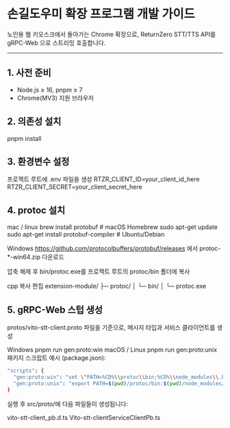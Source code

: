 # 손길도우미 확장 프로그램 개발 가이드

노인용 웹 키오스크에서 돌아가는 Chrome 확장으로, ReturnZero STT/TTS API를 gRPC-Web 으로 스트리밍 호출합니다.

---

## 1. 사전 준비

- Node.js ≥ 16, pnpm ≥ 7
- Chrome(MV3) 지원 브라우저

## 2. 의존성 설치


pnpm install

## 3. 환경변수 설정
프로젝트 루트에 .env 파일을 생성
RTZR_CLIENT_ID=your_client_id_here
RTZR_CLIENT_SECRET=your_client_secret_here

## 4. protoc 설치
mac / linux
brew install protobuf          # macOS Homebrew
sudo apt-get update
sudo apt-get install protobuf-compiler  # Ubuntu/Debian

Windows
https://github.com/protocolbuffers/protobuf/releases 에서
protoc-*-win64.zip 다운로드

압축 해제 후 bin/protoc.exe를 프로젝트 루트의 protoc/bin 폴더에 복사

cpp
복사
편집
extension-module/
├─ protoc/
│  └─ bin/
│     └─ protoc.exe
## 5. gRPC-Web 스텁 생성
protos/vito-stt-client.proto 파일을 기준으로, 메시지 타입과 서비스 클라이언트를 생성

Windows
pnpm run gen:proto:win
macOS / Linux
pnpm run gen:proto:unix
패키지 스크립트 예시 (package.json):
```bash
"scripts": {
  "gen:proto:win": "set \"PATH=%CD%\\protoc\\bin;%CD%\\node_modules\\.bin;%PATH%\" && protoc --plugin=protoc-gen-js=protoc-gen-js --plugin=protoc-gen-grpc-web=protoc-gen-grpc-web --proto_path=protos --js_out=import_style=commonjs:src/proto --grpc-web_out=import_style=typescript,mode=grpcwebtext:src/proto protos/vito-stt-client.proto",
  "gen:proto:unix": "export PATH=$(pwd)/protoc/bin:$(pwd)/node_modules/.bin:$PATH && protoc --plugin=protoc-gen-js=protoc-gen-js --plugin=protoc-gen-grpc-web=protoc-gen-grpc-web --proto_path=protos --js_out=import_style=commonjs:src/proto --grpc-web_out=import_style=typescript,mode=grpcwebtext:src/proto protos/vito-stt-client.proto"
}
```
실행 후 src/proto/에 다음 파일들이 생성됩니다:

vito-stt-client_pb.d.ts
Vito-stt-clientServiceClientPb.ts
